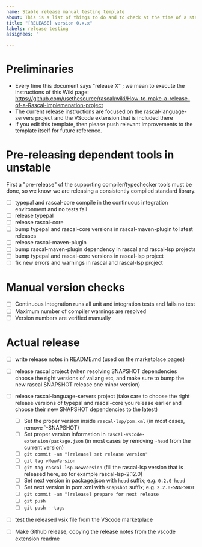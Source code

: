 ```yaml
---
name: Stable release manual testing template
about: This is a list of things to do and to check at the time of a stable release 
title: "[RELEASE] version 0.x.x"
labels: release testing
assignees: ''

---
```


# Preliminaries

* Every time this document says "release X" ; we mean to execute the instructions of this Wiki page: https://github.com/usethesource/rascal/wiki/How-to-make-a-release-of-a-Rascal-implemenation-project
* The current release instructions are focused on the rascal-language-servers project and the VScode extension that is included there
* If you edit this template, then please push relevant improvements to the template itself for future reference.

# Pre-releasing dependent tools in unstable

First a "pre-release" of the supporting compiler/typechecker tools must be done, so we know we are releasing a consistently compiled standard library.

- [ ] typepal and rascal-core compile in the continuous integration environment and no tests fail
- [ ] release typepal
- [ ] release rascal-core
- [ ] bump typepal and rascal-core versions in rascal-maven-plugin to latest releases
- [ ] release rascal-maven-plugin
- [ ] bump rascal-maven-plugin dependency in rascal and rascal-lsp projects
- [ ] bump typepal and rascal-core versions in rascal-lsp project
- [ ] fix new errors and warnings in rascal and rascal-lsp project

# Manual version checks

- [ ] Continuous Integration runs all unit and integration tests and fails no test
- [ ] Maximum number of compiler warnings are resolved
- [ ] Version numbers are verified manually

# Actual release

- [ ] write release notes in README.md (used on the marketplace pages)
- [ ] release rascal project (when resolving SNAPSHOT dependencies choose the right versions of vallang etc, and make sure to bump the new rascal SNAPSHOT release one minor version)
- [ ] release rascal-language-servers project (take care to choose the right release versions of typepal and rascal-core you release earlier and choose their new SNAPSHOT dependencies to the latest)
   - [ ] Set the proper version inside `rascal-lsp/pom.xml` (in most cases, remove `-SNAPSHOT)
   - [ ] Set proper version information in `rascal-vscode-extension/package.json` (in most cases by removing `-head` from the current version)
   - [ ] `git commit -am "[release] set release version"`
   - [ ] `git tag vNewVersion`
   - [ ] `git tag rascal-lsp-NewVersion` (fill the rascal-lsp version that is released here, so for example rascal-lsp-2.12.0)
   - [ ] Set next version in package.json with `head` suffix; e.g. `0.2.0-head`
   - [ ] Set next version in pom.xml with `snapshot` suffix; e.g. `2.2.0-SNAPSHOT`
   - [ ] `git commit -am "[release] prepare for next release`
   - [ ] `git push`
   - [ ] `git push --tags`
- [ ] test the released vsix file from the VScode marketplace
- [ ] Make Github release, copying the release notes from the vscode extension readme


